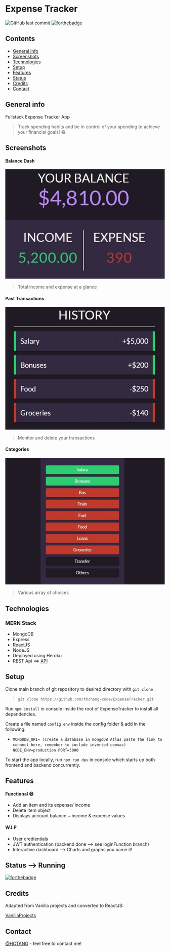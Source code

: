 # Expense Tracker
![GitHub last commit](https://img.shields.io/github/last-commit/thchong-code/ExpenseTracker?style=for-the-badge)
[![forthebadge](https://forthebadge.com/images/badges/made-with-javascript.svg)](https://forthebadge.com)

## Contents
* [General info](#general-info)
* [Screenshots](#screenshots)
* [Technologies](#technologies)
* [Setup](#setup)
* [Features](#features)
* [Status](#status)
* [Credits](#credits)
* [Contact](#contact)

## General info
Fullstack Expense Tracker App
> Track spending habits and be in control of your spending to achieve your financial goals! :smile:

## Screenshots
#### Balance Dash

![bal](./img/bal.jpg)
> Total income and expense at a glance

#### Past Transactions

![dash](./img/dash.jpg)
> Monitor and delete your transactions

#### Categories

![cat](./img/cat.jpg)
> Various array of choices

## Technologies
### MERN Stack
- MongoDB
- Express
- ReactJS
- NodeJS
- Deployed using Heroku
- REST Api ==> [API](https://sheltered-refuge-87677.herokuapp.com/api/v1/transactions)

## Setup
Clone main branch of git repository to desired directory with `git clone`

>`git clone https://github.com/thchong-code/ExpenseTracker.git`

Run `npm install` in console inside the root of ExpenseTracker to install all dependencies.

Create a file named `config.env` inside the config folder & add in the following:

* `MONGODB_URI= (create a database in mongoDB Atlas paste the link to connect here, remember to include inverted commas)
   NODE_ENV=production
   PORT=5000`

To start the app locally, run `npm run dev` in console which starts up both frontend and backend concurrently.

## Features
#### Functional :smile:
* Add an item and its expense/ income
* Delete item object
* Displays account balance + income & expense values

#### W.I.P
* User credientials
* JWT authentication (backend done --> see loginFunction branch)
* Interactive dashboard --> Charts and graphs you name it!

## Status --> Running
[![forthebadge](https://forthebadge.com/images/badges/60-percent-of-the-time-works-every-time.svg)](https://forthebadge.com)

## Credits
Adapted from Vanilla projects and converted to ReactJS:

[VanillaProjects](https://github.com/bradtraversy/vanillawebprojects/tree/master/expense-tracker)

## Contact
[@HCTANG](https://github.com/thchong-code) - feel free to contact me!